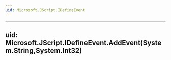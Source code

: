 ```yaml
---
uid: Microsoft.JScript.IDefineEvent
---
```


---
uid: Microsoft.JScript.IDefineEvent.AddEvent(System.String,System.Int32)
---
